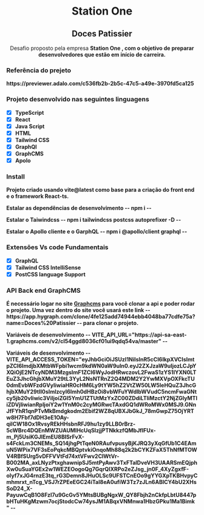 <h1 align="center">Station One</h1>
<h2 align="center">Doces Patissier</h2>

<p align="center"> Desafio proposto pela empresa <strong> Station One </>, com o objetivo de preparar desenvolvedores que estão em início de carreira. </>

<h3> Referência do prejeto </h3>
<p>https://previewer.adalo.com/c536fb2b-2b5c-47c5-a49e-3970fd5ca125 </>

<h3> Projeto desenvolvido nas seguintes linguagens </h3>

- [x] TypeScript
- [x] React
- [x] Java Script
- [x] HTML
- [x] Tailwind CSS
- [x] GraphQl
- [x] GraphCMS
- [x] Apolo

<h3> Install </h3>
<p> Projeto criado usando vite@latest como base para a criação do front end e o framework React-ts.</>
<p>Estalar as dependências de desenvolvimento  --  npm i  --</>
<p>Estalar o Taiwindcss  -- npm i tailwindcss postcss autoprefixer -D --</>
<p>Estalar o Apollo cliente e o GarphQL -- npm i @apollo/client graphql --</>


<h3> Extensões Vs code Fundamentais </h3>

- [x] GraphQL
- [x] Tailwind CSS IntelliSense
- [x] PostCSS language Support

<h3> API Back end GraphCMS </h3>

<p>É necessário logar no site <a href="https://auth.graphcms.com/login?state=hKFo2SA4bm15WDFLMlNnYy1Sa0FweFFVOEktMVhwb3c4dnlOX6FupWxvZ2luo3RpZNkgNDc2Nm1kNWtrTERfdFFQUDgwTFVLVS1pRWprRUhkVmKjY2lk2SA4VldTZHlVaHRaVDQzbkFpcHIyZmpLUmhqSm1wOHNZeQ&client=8VWSdyUhtZT43nAipr2fjKRhjJmp8sYy&protocol=oauth2&response_type=id_token&redirect_uri=https%3A%2F%2Fapp.hygraph.com%2Fauth&scope=openid%20https%3A%2F%2Fgraphcms.com%2FloginsCount&initial_screen=login&nonce=pLazlrFLYzxxnXyP9IzDl6NnHNj0vV3n&auth0Client=eyJuYW1lIjoiYXV0aDAuanMiLCJ2ZXJzaW9uIjoiOS4xNi4yIn0%3D">Graphcms</a>  
para você clonar a api e poder rodar o projeto. Uma vez dentro do site você usará este link -- https://app.hygraph.com/clone/4fe125add74944ebb4048ba77cdfe75a?name=Doces%20Patissier -- para clonar o projeto.

<p>Variáveis de desenvolvimento -- VITE_API_URL="https://api-sa-east-1.graphcms.com/v2/cl54ggd8036cf01ui9qdq54va/master" --</>
<p>Variáveis de desenvolvimento -- VITE_API_ACCESS_TOKEN="eyJhbGciOiJSUzI1NiIsInR5cCI6IkpXVCIsImtpZCI6ImdjbXMtbWFpbi1wcm9kdWN0aW9uIn0.eyJ2ZXJzaW9uIjozLCJpYXQiOjE2NTcyNDM3MzgsImF1ZCI6WyJodHRwczovL2FwaS1zYS1lYXN0LTEuZ3JhcGhjbXMuY29tL3YyL2NsNTRnZ2Q4MDM2Y2YwMXVpOXFkcTU0dmEvbWFzdGVyIiwiaHR0cHM6Ly9tYW5hZ2VtZW50LW5leHQuZ3JhcGhjbXMuY29tIl0sImlzcyI6Imh0dHBzOi8vbWFuYWdlbWVudC5ncmFwaGNtcy5jb20vIiwic3ViIjoiZGI5YmU1ZTUtMzYxZC00ZDdiLTliMzctY2NjZGIyMTliZDVjIiwianRpIjoiY2w1YnM0c2cyMGRwcTAxdGQ1dWRoMWx0MSJ9.GNnJfFYhR1qnPTvMkBmdgkodm2Ebif2WZ8qUBXJbGkJ_78mGwpZ75OjYRTw8H7Fbf7dDH3eE1OAy-qilCW18Ox1RvsyREkHHsbnRFJ9hu1zy9LLB0rBrz-5cWBrc4DQEnMWZUAUMlHcUqSlzjjPTNkkzfQMbJflFUx-m_Pj5UsiKGJIEmEU8BISrFvX-s4FckLm3CNEMs_SQ14jhgPtTqeN0RAufvpusyBjKJRQ3yXqGfUb1C4EAmuN5WPix7VF3sEoPqkcMBQptvkiOnqoMh88q2k2bCYKZFaX5ThNfMTOWV4RBfSUrg5vDFFVVtFd74xtVFwv2ClWtVr-B002MA_axLNyzPtxghawnipSJ5mtPyAwv3TxFTalDveVH3UAARSmEQjphXw0uSuaYGEx2w1WEZEOogoQg7GqrQlXRPo2eZJsg_jn0F_4XyZgxfF-oIyf7xJG4rnzE3tq_rG3Demn8JHuOLSc9UFSTCnEOo9gYYGXpTKBHvpyCmhmrxt_nTcg_VSJ7rZPEeEGC24iTal8eA0ufiW3Tz7zJLn6ABlCY4bU2XHsSoD24_X-PayuwCqB1O8FzI7u9GcGv5YMtsBUBgNgxW_QY8Fbjh2nCkfpLbtU8447pbHTuHKgMzwm7ocjStodcCw74ysJM1ABqxVNMnwa1HbzGPku1Ma1Bimk" --</>



